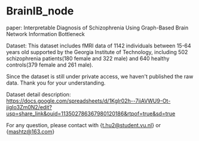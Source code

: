 # BrainIB_node
paper: Interpretable Diagnosis of Schizophrenia Using Graph-Based Brain Network Information Bottleneck

Dataset:
This dataset includes fMRI data of 1142 individuals between 15-64 years old supported by the Georgia Institute of Technology, including 502 schizophrenia patients(180 female and 322 male) and 640 healthy controls(379 female and 261 male). 

Since the dataset is still under private access, we haven't published the raw data. Thank you for your understanding.

Dataset detail description: https://docs.google.com/spreadsheets/d/1KgIr02h--7iiAVWU9-Ot-jjgIo3Zm0N2/edit?usp=share_link&ouid=113502786367980120186&rtpof=true&sd=true


For any question, please contact with {t.hu2@student.vu.nl} or {mashtz@163.com}
